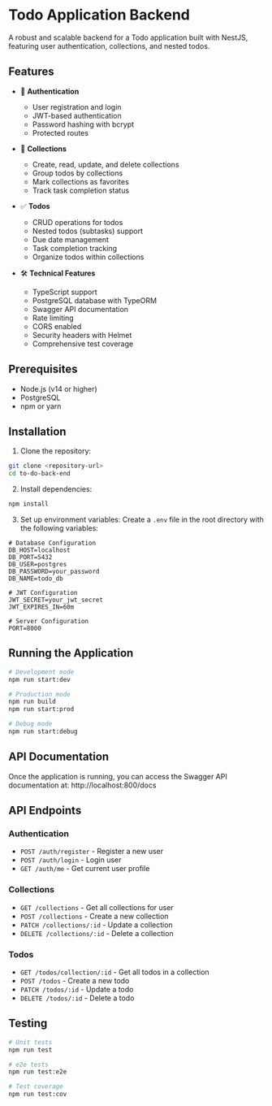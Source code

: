 # Todo Application Backend

A robust and scalable backend for a Todo application built with NestJS, featuring user authentication, collections, and nested todos.

## Features

- 🔐 **Authentication**
  - User registration and login
  - JWT-based authentication
  - Password hashing with bcrypt
  - Protected routes

- 📁 **Collections**
  - Create, read, update, and delete collections
  - Group todos by collections
  - Mark collections as favorites
  - Track task completion status

- ✅ **Todos**
  - CRUD operations for todos
  - Nested todos (subtasks) support
  - Due date management
  - Task completion tracking
  - Organize todos within collections

- 🛠 **Technical Features**
  - TypeScript support
  - PostgreSQL database with TypeORM
  - Swagger API documentation
  - Rate limiting
  - CORS enabled
  - Security headers with Helmet
  - Comprehensive test coverage

## Prerequisites

- Node.js (v14 or higher)
- PostgreSQL
- npm or yarn

## Installation

1. Clone the repository:
```bash
git clone <repository-url>
cd to-do-back-end
```

2. Install dependencies:
```bash
npm install
```

3. Set up environment variables:
Create a `.env` file in the root directory with the following variables:
```env
# Database Configuration
DB_HOST=localhost
DB_PORT=5432
DB_USER=postgres
DB_PASSWORD=your_password
DB_NAME=todo_db

# JWT Configuration
JWT_SECRET=your_jwt_secret
JWT_EXPIRES_IN=60m

# Server Configuration
PORT=8000
```

## Running the Application

```bash
# Development mode
npm run start:dev

# Production mode
npm run build
npm run start:prod

# Debug mode
npm run start:debug
```

## API Documentation

Once the application is running, you can access the Swagger API documentation at: http://localhost:800/docs

## API Endpoints

### Authentication
- `POST /auth/register` - Register a new user
- `POST /auth/login` - Login user
- `GET /auth/me` - Get current user profile

### Collections
- `GET /collections` - Get all collections for user
- `POST /collections` - Create a new collection
- `PATCH /collections/:id` - Update a collection
- `DELETE /collections/:id` - Delete a collection

### Todos
- `GET /todos/collection/:id` - Get all todos in a collection
- `POST /todos` - Create a new todo
- `PATCH /todos/:id` - Update a todo
- `DELETE /todos/:id` - Delete a todo

## Testing

```bash
# Unit tests
npm run test

# e2e tests
npm run test:e2e

# Test coverage
npm run test:cov
```